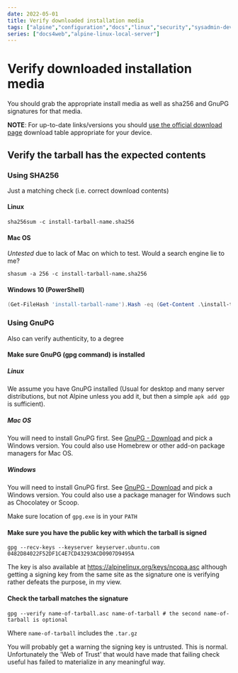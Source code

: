 ```yaml
---
date: 2022-05-01
title: Verify downloaded installation media
tags: ["alpine","configuration","docs","linux","security","sysadmin-devops","raspberry-pi","sbc"]
series: ["docs4web","alpine-linux-local-server"]
---
```


# Verify downloaded installation media

You should grab the appropriate install media as well as sha256 and GnuPG signatures for that media.

**NOTE**: For up-to-date links/versions you should [use the official download page](view-source:https://www.alpinelinux.org/downloads/) download table appropriate for your device.

## Verify the tarball has the expected contents

### Using SHA256

Just a matching check (i.e. correct download contents)

#### Linux

```shell
sha256sum -c install-tarball-name.sha256
```

#### Mac OS

_Untested_ due to lack of Mac on which to test. Would a search engine lie to me?

```shell
shasum -a 256 -c install-tarball-name.sha256
```

#### Windows 10 (PowerShell)

```powershell
(Get-FileHash 'install-tarball-name').Hash -eq (Get-Content .\install-tarball-name.sha256)
```

### Using GnuPG

Also can verify authenticity, to a degree

#### Make sure GnuPG (gpg command) is installed

##### Linux

We assume you have GnuPG installed (Usual for desktop and many server distributions, but not Alpine unless you add it, but then a simple `apk add ggp` is sufficient).

##### Mac OS

You will need to install GnuPG first. See [GnuPG - Download](https://www.gnupg.org/download/) and pick a Windows version. You could also use Homebrew or other add-on package managers for Mac OS.

##### Windows

You will need to install GnuPG first. See [GnuPG - Download](https://www.gnupg.org/download/) and pick a Windows version. You could also use a package manager for Windows such as Chocolatey or Scoop.

Make sure location of `gpg.exe`  is in your `PATH`

#### Make sure you have the public key with which the tarball is signed

```shell
gpg --recv-keys --keyserver keyserver.ubuntu.com 0482D84022F52DF1C4E7CD43293ACD0907D9495A
```

The key is also available at <https://alpinelinux.org/keys/ncopa.asc> although getting a signing key from the same site as the signature one is verifying rather defeats the purpose, in my view.

#### Check the tarball matches the signature

```shell
gpg --verify name-of-tarball.asc name-of-tarball # the second name-of-tarball is optional
```

Where `name-of-tarball` includes the `.tar.gz`

You will probably get a warning the signing key is untrusted. This is normal. Unfortunately the 'Web of Trust' that would have made that failing check useful has failed to materialize in any meaningful way.
